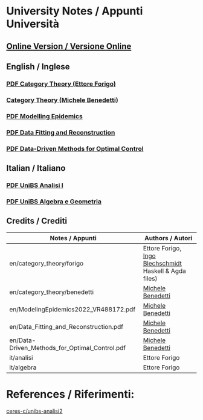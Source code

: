 # University Notes / Appunti Università

## [Online Version / Versione Online](https://hexwell.github.io/university-notes)


## English / Inglese

### [PDF Category Theory (Ettore Forigo)](https://raw.githubusercontent.com/hexwell/university-notes/main/en/category_theory/forigo/ct.pdf)
### [Category Theory (Michele Benedetti)](https://github.com/hexwell/university-notes/tree/main/en/category_theory/benedetti)
### [PDF Modelling Epidemics](https://raw.githubusercontent.com/hexwell/university-notes/main/en/ModelingEpidemics2022_VR488172.pdf)
### [PDF Data Fitting and Reconstruction](https://raw.githubusercontent.com/hexwell/university-notes/main/en/Data_Fitting_and_Reconstruction.pdf)
### [PDF Data-Driven Methods for Optimal Control](https://raw.githubusercontent.com/hexwell/university-notes/main/en/Data-Driven_Methods_for_Optimal_Control.pdf)


## Italian / Italiano

### [PDF UniBS Analisi I](https://raw.githubusercontent.com/hexwell/university-notes/main/it/analisi/analisi.pdf)
### [PDF UniBS Algebra e Geometria](https://raw.githubusercontent.com/hexwell/university-notes/main/it/algebra/algebra.pdf)


## Credits / Crediti

Notes / Appunti | Authors / Autori
-|-
en/category_theory/forigo | Ettore Forigo, [Ingo Blechschmidt](https://github.com/iblech) Haskell & Agda files)
en/category_theory/benedetti | [Michele Benedetti](https://github.com/MicheleBenedetti3320)
en/ModelingEpidemics2022_VR488172.pdf | [Michele Benedetti](https://github.com/MicheleBenedetti3320)
en/Data_Fitting_and_Reconstruction.pdf | [Michele Benedetti](https://github.com/MicheleBenedetti3320)
en/Data-Driven_Methods_for_Optimal_Control.pdf | [Michele Benedetti](https://github.com/MicheleBenedetti3320)
it/analisi | Ettore Forigo
it/algebra | Ettore Forigo


# References / Riferimenti:

[ceres-c/unibs-analisi2](https://github.com/ceres-c/unibs-analisi2)
